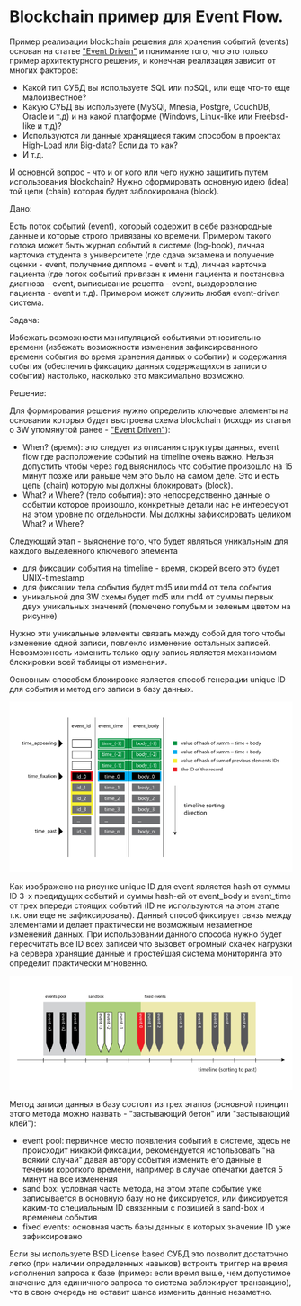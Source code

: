# Blockchain пример для Event Flow.

Пример реализации blockchain решения для хранения событий (events) основан на статье ["Event Driven"](https://github.com/ArboreusSystems/arboreus_articles/blob/master/event/event_driven/eng.event_driven.md) и понимание того, что это только пример архитектурного решения, и конечная реализация зависит от многих факторов:

* Какой тип СУБД вы используете SQL или noSQL, или еще что-то еще малоизвестное?
* Какую СУБД вы используете (MySQl, Mnesia, Postgre, CouchDB, Oracle и т.д) и на какой платформе (Windows, Linux-like или Freebsd-like и т.д)?
* Используются ли данные хранящиеся таким способом в проектах High-Load или Big-data? Если да то как?
* И т.д.

И основной вопрос - что и от кого или чего нужно защитить путем использования blockchain? Нужно сформировать основную идею (idea) той цепи (chain) которая будет заблокирована (block).

Дано:

Есть поток событий (event), который содержит в себе разнородные данные и которые строго привязаны ко времени. Примером такого потока может быть журнал событий в системе (log-book), личная карточка студента в университете (где сдача экзамена и получение оценки - event, получение диплома - event и т.д), личная карточка пациента (где поток событий привязан к имени пациента и постановка диагноза - event, выписывание рецепта - event, выздоровление пациента - event и т.д). Примером может служить любая event-driven система. 

Задача:

Избежать возможности манипуляцией событиями относительно времени  (избежать возможности изменения зафиксированного времени события во время хранения данных о событии) и содержания события (обеспечить фиксацию данных содержащихся в записи о событии) настолько, насколько это максимально возможно.

Решение:

Для формирования решения нужно определить ключевые элементы на основании которых будет выстроена схема blockchain (исходя из статьи о 3W упомянутой ранее - ["Event Driven"](https://github.com/ArboreusSystems/arboreus_articles/blob/master/event/event_driven/eng.event_driven.md)):

* When? (время): это следует из описания структуры данных, event flow где расположение событий на timeline очень важно. Нельзя допустить чтобы через год выяснилось что событие произошло на 15 минут позже или раньше чем это было на самом деле. Это и есть цепь (chain) которую мы должны блокировать (block).
* What? и Where? (тело события): это непосредственно данные о событии которое произошло, конкретные детали нас не интересуют на этом уровне по отдельности. Мы должны зафиксировать целиком  What? и Where?

Следующий этап - выяснение того, что будет являться уникальным для каждого выделенного ключевого элемента

* для фиксации события на timeline - время, скорей всего это будет UNIX-timestamp
* для фиксации тела события будет md5 или md4 от тела события
* уникальной для 3W схемы будет md5 или md4 от суммы первых двух уникальных значений (помечено голубым и зеленым цветом на рисунке) 

Нужно эти уникальные элементы связать между собой для того чтобы изменение одной записи, повлекло изменение остальных записей. Невозможность изменить только одну запись является механизмом блокировки всей таблицы от изменения. 

Основным способом блокировке является способ генерации unique ID для события и метод его записи в базу данных.

![](https://raw.githubusercontent.com/ArboreusSystems/arboreus_articles/master/blockchain/bc_example_event_flow/illustrations/blockchain_007.png)

Как изображено на рисунке unique ID для event является hash от суммы ID 3-х предидущих событий и суммы hash-ей от event_body и event_time от трех впереди стоящих событий (ID не используются на этом этапе т.к. они еще не зафиксированы). Данный способ фиксирует связь между элементами и делает практически не возможным незаметное изменений данных. При использовании данного способа нужно будет пересчитать все ID всех записей что вызовет огромный скачек нагрузки на сервера хранящие данные и простейшая система мониторинга это определит практически мгновенно.

![](https://raw.githubusercontent.com/ArboreusSystems/arboreus_articles/master/blockchain/bc_example_event_flow/illustrations/blockchain_008.png)

Метод записи данных в базу состоит из трех этапов (основной принцип этого метода можно назвать - "застывающий бетон" или "застывающий клей"):

* event pool: первичное место появления событий в системе, здесь не происходит никакой фиксации, рекомендуется использовать "на всякий случай" давая автору события изменить его данные в течении короткого времени, например в случае опечатки дается 5 минут на все изменения
* sand box: условная часть метода, на этом этапе событие уже записывается в основную базу но не фиксируется, или фиксируется каким-то специальным ID связанным с позицией в sand-box и временем события
* fixed events: основная часть базы данных в которых значение ID  уже зафиксировано

Если вы используете BSD License based СУБД это позволит достаточно легко (при наличии определенных навыков) встроить триггер на время исполнения запроса к базе (пример: если время выше, чем допустимое значение для единичного запроса то система заблокирует транзакцию), что в свою очередь не оставит шанса изменить данные незаметно.